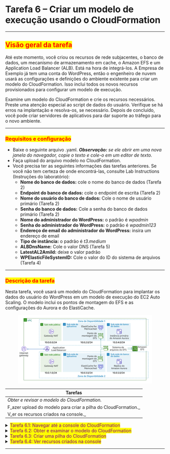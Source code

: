 # Tarefa 6 – Criar um modelo de execução usando o CloudFormation

***

## <mark style="color:red;">**Visão geral da tarefa**</mark>

Até este momento, você criou os recursos de rede subjacentes, o banco de dados, um mecanismo de armazenamento em cache, o Amazon EFS e um Application Load Balancer (ALB). Está na hora de integrá-los. A Empresa de Exemplo já tem uma conta do WordPress, então o engenheiro de nuvem usará as configurações e definições do ambiente existente para criar um modelo do CloudFormation. Isso inclui todos os novos recursos provisionados para configurar um modelo de execução.&#x20;

Examine um modelo do CloudFormation e crie os recursos necessários. Preste uma atenção especial ao script de dados do usuário. Verifique se há erros na implantação e resolva-os, se necessário. Depois de concluído, você pode criar servidores de aplicativos para dar suporte ao tráfego para o novo ambiente.

***

### <mark style="color:red;">**Requisitos e configuração**</mark>

* Baixe o seguinte arquivo .yaml. _**Observação:** se ele abrir em uma nova janela do navegador, copie o texto e cole-o em um editor de texto._
* Faça upload do arquivo modelo no CloudFormation.
* Você precisa ter as seguintes informações das tarefas anteriores. Se você não tem certeza de onde encontrá-las, consulte Lab Instructions (Instruções do laboratório):
  * **Nome do banco de dados:** cole o nome do banco de dados (Tarefa 2)
  * **Endpoint do banco de dados:** cole o endpoint de escrita (Tarefa 2)
  * **Nome do usuário do banco de dados:** Cole o nome de usuário primário (Tarefa 2)
  * **Senha do banco de dados:** Cole a senha do banco de dados primário (Tarefa 2)
  * **Nome do administrador do WordPress:** o padrão é _wpadmin_
  * **Senha do administrador do WordPress:** o padrão é _wpadmin123_
  * **Endereço de email do administrador do WordPress:** insira um endereço de email
  * **Tipo de instância:** o padrão é _t3.medium_
  * **ALBDnsName:** Cole o valor DNS (Tarefa 5)
  * **LatestAL2AmiId:** deixe o valor padrão
  * **WPElasticFileSystemID:** Cole o valor do ID do sistema de arquivos (Tarefa 4)

***

### <mark style="color:red;">**Descrição da tarefa**</mark>

Nesta tarefa, você usará um modelo do CloudFormation para implantar os dados do usuário do WordPress em um modelo de execução do EC2 Auto Scaling. O modelo inclui os pontos de montagem do EFS e as configurações do Aurora e do ElastiCache.

<figure><img src="../../.gitbook/assets/image (82).png" alt=""><figcaption></figcaption></figure>

| Tarefas                                                        |
| -------------------------------------------------------------- |
| _Obter e revisar o modelo do CloudFormation._                  |
| F_azer upload do modelo para criar a pilha do CloudFormation._ |
| V_er os recursos criados na console._                          |

<details>

<summary><mark style="color:purple;">Tarefa 6.1: Navegar até a console do CloudFormation</mark></summary>

1. No **AWS Management Console**, no menu Services (Serviços), selecione **CloudFormation**.

_**Observação**: você também pode pesquisar por CloudFormation na barra de pesquisa unificada na parte superior da console._

</details>

<details>

<summary><mark style="color:purple;">Tarefa 6.2: Obter e examinar o modelo do CloudFormation</mark></summary>

1. Baixar o modelo do CloudFormation. _(_[_task6.yml_](https://github.com/danncastro/aws-hands-on-labs/blob/main/architecting-on-aws/task6.yml)_)_ &#x20;
2. Abra o arquivo baixado em um **editor de texto**. **Não** use um processador de texto.
3. Examine o modelo do CloudFormation.

</details>

<details>

<summary><mark style="color:purple;">Tarefa 6.3: Criar uma pilha do CloudFormation</mark></summary>

1. Selecione o menu suspenso **Create stack** (Criar pilha).
2. Selecione o botão **With new resources (standard)** (Com novos recursos (padrão)).
   * A página **Create Stack** (Criar pilha) é exibida.
3. Configure o seguinte:
   * Selecione a opção **Template is ready** (O modelo está pronto).
   * Selecione a opção de arquivo **Upload a template** (Carregar um modelo).
   * Selecione o botão **Choose file** (Selecionar arquivo) e selecione _Task 6 template_ (Modelo da tarefa 6) no seu armazenamento local.
   * Selecione o botão **Next** (Próximo).
   * A página **Specify stack details** (Especificar detalhes da pilha) é exibida.
4. **Defina o nome da pilha** como _WPLaunchConfigStack_.
5. **Configure os parâmetros:**
   * **Nome do DB:** cole o nome do banco de dados que você copiou na Tarefa 2.&#x20;
   * **Endpoint do banco de dados:** cole o endpoint de escrita que você copiou na Tarefa 2.
   * **Nome do usuário do banco de dados:** cole o nome de usuário primário copiado na Tarefa 2.
   * **Senha do banco de dados:** cole a senha primária copiada na Tarefa 2.
   * **Nome de usuário do administrador do WordPress:** o padrão é _wpadmin._
   * **Senha de administrador do WordPress:** o padrão é _wpadmin123._
   * **Endereço de email do administrador do WordPress:** insira um endereço de email.
   * **Tipo de instância:** o padrão é _t3.medium_.
   * **ALBDnsName:** cole o valor DNS copiado na Tarefa 5.
   * **LatestAL2AmiId:** deixe o valor-padrão.
   * **WPElasticFileSystemID:** cole o valor do ID do sistema de arquivo que você copiou na Tarefa 4.
6. Selecione o botão **Next** (Próximo).
   * A página **Configure stack options** (Configurar opções de pilha) é exibida.&#x20;
   * Esta página pode ser usada para especificar parâmetros adicionais. Você pode navegar pela página, mas deixe as configurações com os valores-padrão.
7. Selecione o botão **Next** (Próximo).
   * A página **Review** (Revisar) é exibida.&#x20;
8. Selecione o botão **Create stack** (Criar pilha).
   * Agora a pilha entrará no status **CREATE\_IN\_PROGRESS**.
9. Selecione a guia **Stack info** (Informações da pilha).
10. De tempos em tempos, selecione o botão **Refresh** (Atualizar) da console.
11. Aguarde o status mudar para **CREATE\_COMPLETE**.

</details>

<details>

<summary><mark style="color:purple;">Tarefa 6.4: Ver recursos criados na console</mark></summary>

1. Selecione a guia **Resources** (Recursos)

A lista mostra os recursos que estão sendo criados.

</details>

***
